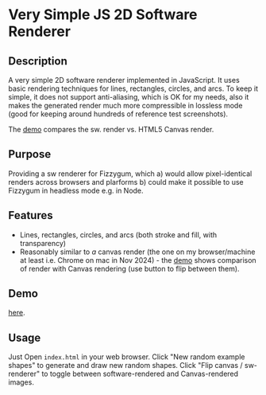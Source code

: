 # Very Simple JS 2D Software Renderer

## Description
A very simple 2D software renderer implemented in JavaScript. It uses basic rendering techniques for lines, rectangles, circles, and arcs. To keep it simple, it does not support anti-aliasing, which is OK for my needs, also it makes the generated render much more compressible in lossless mode (good for keeping around hundreds of reference test screenshots).

The [demo](https://davidedc.github.io/Fizzygum-Very-Simple-2D-Js-Software-Renderer/) compares the sw. render vs. HTML5 Canvas render.

## Purpose
Providing a sw renderer for Fizzygum, which a) would allow pixel-identical renders across browsers and plarforms b) could make it possible to use Fizzygum in headless mode e.g. in Node.

## Features
- Lines, rectangles, circles, and arcs (both stroke and fill, with transparency)
- Reasonably similar to _a_ canvas render (the one on my browser/machine at least i.e. Chrome on mac in Nov 2024) - the [demo](https://davidedc.github.io/Fizzygum-Very-Simple-2D-Js-Software-Renderer/) shows comparison of render with Canvas rendering (use button to flip between them).

## Demo
[here](https://davidedc.github.io/Fizzygum-Very-Simple-2D-Js-Software-Renderer/).

## Usage
Just Open `index.html` in your web browser. Click "New random example shapes" to generate and draw new random shapes. Click "Flip canvas / sw-renderer" to toggle between software-rendered and Canvas-rendered images.